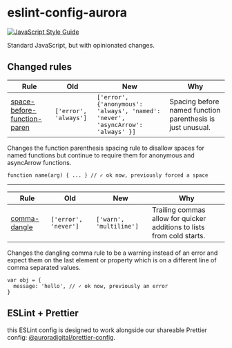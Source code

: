 # eslint-config-aurora
[![JavaScript Style Guide](https://cdn.rawgit.com/standard/standard/master/badge.svg)](https://github.com/standard/standard)

Standard JavaScript, but with opinionated changes.

## Changed rules

|   Rule   |    Old    |    New    |   Why   |
|----------|-----------|-----------|---------|
|[space-before-function-paren](https://eslint.org/docs/rules/space-before-function-paren)|`['error', 'always']`|`['error',{'anonymous': 'always', 'named': 'never', 'asyncArrow': 'always' }]`|  Spacing before named function parenthesis is just unusual.  |

Changes the function parenthesis spacing rule to disallow spaces for named functions but continue to require them for anonymous and asyncArrow functions.

```
function name(arg) { ... } // ✓ ok now, previously forced a space
```

---------

|   Rule   |    Old    |    New    |   Why   |
|----------|-----------|-----------|---------|
|[comma-dangle](https://eslint.org/docs/rules/comma-dangle)|`['error', 'never']`|`['warn', 'multiline']`|   Trailing commas allow for quicker additions to lists from cold starts.

Changes the dangling comma rule to be a warning instead of an error and expect them on the last element or property which is on a different line of comma separated values.

```
var obj = {
  message: 'hello', // ✓ ok now, previously an error
}
```


## ESLint + Prettier

this ESLint config is designed to work alongside our shareable Prettier config: [@auroradigital/prettier-config](https://github.com/AuroraDigital/prettier-config).
